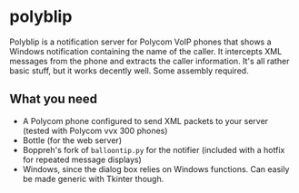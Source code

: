 # polyblip
Polyblip is a notification server for Polycom VoIP phones that shows a Windows notification containing the name of the caller. It intercepts XML messages from the phone and extracts the caller information. It's all rather basic stuff, but it works decently well. Some assembly required.

## What you need
- A Polycom phone configured to send XML packets to your server (tested with Polycom vvx 300 phones)
- Bottle (for the web server)
- Boppreh's fork of `balloontip.py` for the notifier (included with a hotfix for repeated message displays)
- Windows, since the dialog box relies on Windows functions. Can easily be made generic with Tkinter though.

